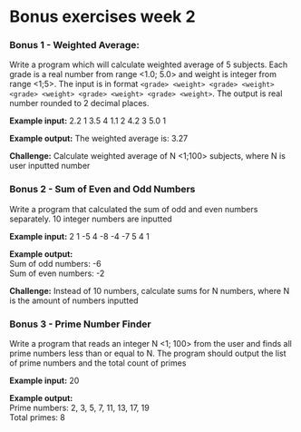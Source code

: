 # Bonus exercises week 2

### Bonus 1 - Weighted Average:

Write a program which will calculate weighted average of 5 subjects. Each grade is a  real number from range <1.0; 5.0> and weight is integer from range <1;5>. The input is in format `<grade> <weight> <grade> <weight> <grade> <weight> <grade> <weight> <grade> <weight>`. The output is real number rounded to 2 decimal places.

**Example input:** 2.2 1 3.5 4 1.1 2 4.2 3 5.0 1

**Example output:** The weighted average is: 3.27

**Challenge:** Calculate weighted average of N <1;100> subjects, where N is user inputted number

### Bonus 2 - Sum of Even and Odd Numbers

Write a program that calculated the sum of odd and even numbers separately. 10 integer numbers are inputted

**Example input:** 2 1 -5 4 -8 -4 -7 5 4 1

**Example output:** <br> Sum of odd numbers: -6 <br> Sum of even numbers: -2

**Challenge:** Instead of 10 numbers, calculate sums for N numbers, where N is the amount of numbers inputted

### Bonus 3 - Prime Number Finder

Write a program that reads an integer N <1; 100> from the user and finds all prime numbers less than or equal to N. The program should output the list of prime numbers and the total count of primes

**Example input:** 20

**Example output:** <br> Prime numbers: 2, 3, 5, 7, 11, 13, 17, 19 <br> Total primes: 8